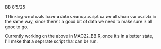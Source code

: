 BB 8/5/25

THinking we should have a data cleanup script so we all clean our scripts in the same way, since there's a good bit of data we need to make sure is all good to go.

Currently working on the above in MAC22_BB.R, once it's in a better state, I'll make that a separate script that can be run.